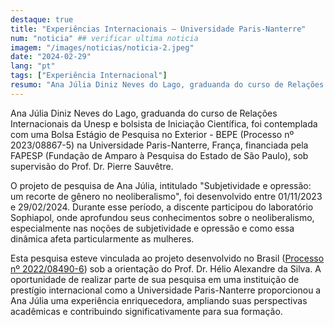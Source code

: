```yaml
---
destaque: true
title: "Experiências Internacionais – Universidade Paris-Nanterre"
num: "noticia" ## verificar ultima noticia
imagem: "/images/noticias/noticia-2.jpeg"
date: "2024-02-29"
lang: "pt"
tags: ["Experiência Internacional"]
resumo: "Ana Júlia Diniz Neves do Lago, graduanda do curso de Relações Internacionais da Unesp, desenvolveu pesquisa na Universidade Paris-Nanterre."
---
```


Ana Júlia Diniz Neves do Lago, graduanda do curso de Relações Internacionais da Unesp e bolsista de Iniciação Científica, foi contemplada com uma Bolsa Estágio de Pesquisa no Exterior - BEPE (Processo nº 2023/08867-5) na Universidade Paris-Nanterre, França, financiada pela FAPESP (Fundação de Amparo à Pesquisa do Estado de São Paulo), sob supervisão do Prof. Dr. Pierre Sauvêtre.

O projeto de pesquisa de Ana Júlia, intitulado "Subjetividade e opressão: um recorte de gênero no neoliberalismo", foi desenvolvido entre 01/11/2023 e 29/02/2024. Durante esse período, a discente participou do laboratório Sophiapol, onde aprofundou seus conhecimentos sobre o neoliberalismo, especialmente nas noções de subjetividade e opressão e como essa dinâmica afeta particularmente as mulheres.

Esta pesquisa esteve vinculada ao projeto desenvolvido no Brasil ([Processo nº 2022/08490-6](https://bv.fapesp.br/pt/bolsas/211973)) sob a orientação do Prof. Dr. Hélio Alexandre da Silva. A oportunidade de realizar parte de sua pesquisa em uma instituição de prestígio internacional como a Universidade Paris-Nanterre proporcionou a Ana Júlia uma experiência enriquecedora, ampliando suas perspectivas acadêmicas e contribuindo significativamente para sua formação.


